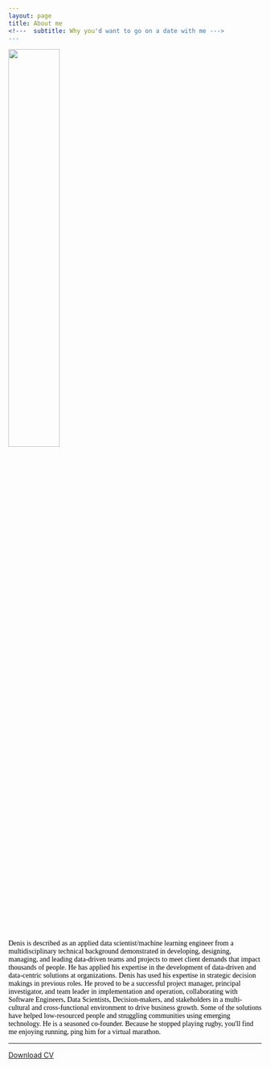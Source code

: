 ```yaml
---
layout: page
title: About me
<!---  subtitle: Why you'd want to go on a date with me --->
---
```


<div><img src="https://denisdpr.github.io/assets/img/denis_hp.jpg" width="45%"/></div>

<div style="text-align:left"><span style="color:black; font-family:Georgia;">
 <!---I'm an Applied Data scientist with expertise in machine learning and deep learning. I completed my Ph.D. in Agricultural Engineering at Tokyo University of Agriculture, focusing on integrating ICT and AI to enhance tomato production in low-resourced communities targeting Sub-Sahara Africa and Japan. Before that, I did my BSc International Agricultural and Food Studies and MSc Agribusiness Management, majoring in Information Management at Tokyo University of Agriculture. I am passionate about seeing a change in struggling communities using agro-informatics, deep learning, applied data science, GIS, and remote sensing techniques and tools. 
I have worked with a wide range of data-driven projects in collaborative teams locally and internationally during my career. 
Because I stopped playing rugby, you'll find me enjoying running, ping me we do a virtual marathon. --->
 
Denis is described as an applied data scientist/machine learning engineer from a multidisciplinary technical background demonstrated in developing, designing, managing, and leading data-driven teams and projects to meet client demands that impact thousands of people.
He has applied his expertise in the development of data-driven and data-centric solutions at organizations. Denis has used his expertise in strategic decision makings in previous roles. He proved to be a successful project manager, principal investigator, and team leader in implementation and operation, collaborating with Software Engineers, Data Scientists, Decision-makers, and stakeholders in a multi-cultural and cross-functional environment to drive business growth. Some of the solutions have helped low-resourced people and struggling communities using emerging technology. He is a seasoned co-founder. Because he stopped playing rugby, you'll find me enjoying running, ping him for a virtual marathon. 
 
 </span></div>


 
---
<a href="https://denisdpr.github.io/Denis Pastory _Resume.pdf" download>Download CV</a>


<!--- <div style="clear: both;">
  <div style="float: left; margin-right 1em;">
    <img src="https://denisdpr.github.io/assets/img/aboutpic.PNG" width="45% alt="">
  </div>
  <div>
    <h2>About Me</h2>
    <p>I'm an Applied Data scientist, graduated from Tokyo University of Agriculture with B.S./M.S. Agribusiness Management where I majored in Information Management,then did a Ph.D. Agricultural Engineering with main focus Integration of ICT and AI to enhance tomato production in low-resourced communities targeting Sub-Sahara Africa and Japan. I am passionated about seeing change in struggling communities using agro-informatics, deep learning, applied data science, GIS and remote sensing. 
I have also been involved in consultant works for in wide range of data-driven collaborative teams and projects locally and international. 
I am ex-rugby player and part-time runner.</p>
  </div>
</div> --->

